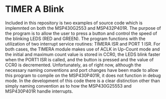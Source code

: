 # TIMER A Blink
Included in this repository is two examples of source code which is implemnted on both the MSP430G2553 and MSP432P401R. The purpose of the program is to allow the user to press a button and control the speed of the blinking LEDS (RED and GREEN). The program functions with the utilization of two interrupt service routines: TIMERA ISR and PORT 1 ISR. For both cases, the TIMERA module makes use of ACLK in Up-Count mode and the initial and maximum count value is stored in CCR0, the LEDS blink faster when the PORT1 ISR is called, and the button is pressed and the value of CCR0 is decremented. Unfortunately, as of right now, although the necessary naming conventions and port changes have been made to allow this program to compile on the MSP430P401R, it does not function in debug mode. In the development of this code there is a clear distinction other than simply naming convention as to how the MSP430G25553 and MSP430P401R handle interrupts.
